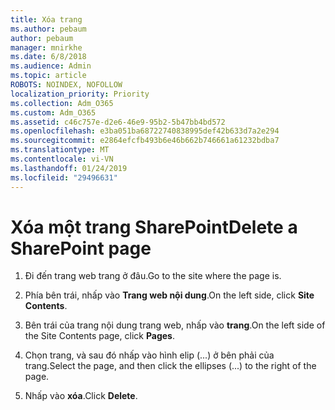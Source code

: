```yaml
---
title: Xóa trang
ms.author: pebaum
author: pebaum
manager: mnirkhe
ms.date: 6/8/2018
ms.audience: Admin
ms.topic: article
ROBOTS: NOINDEX, NOFOLLOW
localization_priority: Priority
ms.collection: Adm_O365
ms.custom: Adm_O365
ms.assetid: c46c757e-d2e6-46e9-95b2-5b47bb4bd572
ms.openlocfilehash: e3ba051ba68722740838995def42b633d7a2e294
ms.sourcegitcommit: e2864efcfb493b6e46b662b746661a61232bdba7
ms.translationtype: MT
ms.contentlocale: vi-VN
ms.lasthandoff: 01/24/2019
ms.locfileid: "29496631"
---
```

# <a name="delete-a-sharepoint-page"></a><span data-ttu-id="1e2a8-102">Xóa một trang SharePoint</span><span class="sxs-lookup"><span data-stu-id="1e2a8-102">Delete a SharePoint page</span></span>

1. <span data-ttu-id="1e2a8-103">Đi đến trang web trang ở đâu.</span><span class="sxs-lookup"><span data-stu-id="1e2a8-103">Go to the site where the page is.</span></span>
    
2. <span data-ttu-id="1e2a8-104">Phía bên trái, nhấp vào **Trang web nội dung**.</span><span class="sxs-lookup"><span data-stu-id="1e2a8-104">On the left side, click **Site Contents**.</span></span>
    
3. <span data-ttu-id="1e2a8-105">Bên trái của trang nội dung trang web, nhấp vào **trang**.</span><span class="sxs-lookup"><span data-stu-id="1e2a8-105">On the left side of the Site Contents page, click **Pages**.</span></span>
    
4. <span data-ttu-id="1e2a8-106">Chọn trang, và sau đó nhấp vào hình elip (...) ở bên phải của trang.</span><span class="sxs-lookup"><span data-stu-id="1e2a8-106">Select the page, and then click the ellipses (...) to the right of the page.</span></span>
    
5. <span data-ttu-id="1e2a8-107">Nhấp vào **xóa**.</span><span class="sxs-lookup"><span data-stu-id="1e2a8-107">Click **Delete**.</span></span>
    

